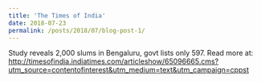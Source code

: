 ```yaml
---
title: 'The Times of India'
date: 2018-07-23
permalink: /posts/2018/07/blog-post-1/
---
```


Study reveals 2,000 slums in Bengaluru, govt lists only 597.
Read more at:
<a href="http://timesofindia.indiatimes.com/articleshow/65096665.cms?utm_source=contentofinterest&utm_medium=text&utm_campaign=cppst" target="_blank">http://timesofindia.indiatimes.com/articleshow/65096665.cms?utm_source=contentofinterest&utm_medium=text&utm_campaign=cppst</a>
